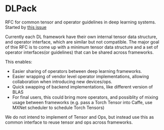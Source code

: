# DLPack

RFC for common tensor and operator guidelines in deep learning systems.
Started by [this issue](https://github.com/dmlc/mxnet/issues/4735)

Currently each DL framework have their own internal tensor data structure, and operator interface, which are similar but not compatible. The major goal of thie RFC is to come up with a minimum tensor data structure and a set of operator interfaces(or guidelines) that can be shared across frameworks.

This enables:
- Easier sharing of operators between deep learning frameworks.
- Easier wrapping of vendor level operator implementations, allowing collaboration when introducing new devices/ops.
- Quick swapping of backend implementations, like different version of BLAS
- For final users, this could bring more operators, and possiblity of mixing usage between frameworks (e.g. pass a Torch Tensor into Caffe, use MXNet scheduler to schedule Torch Tensors)

We do not intend to implement of Tensor and Ops, but instead use this as common interface to reuse tensor and ops across frameworks.
